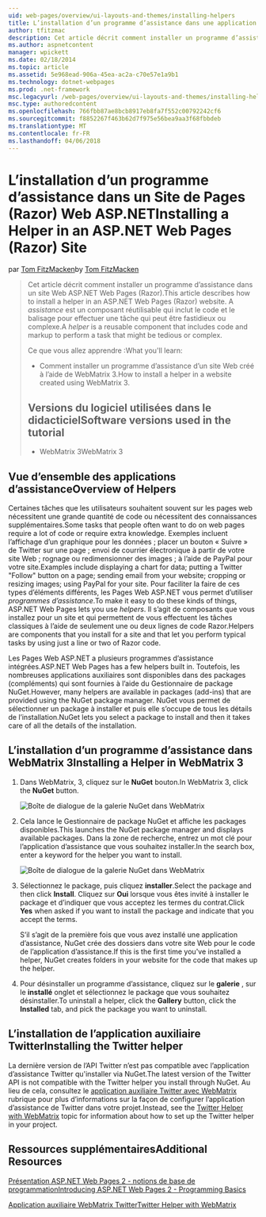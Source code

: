 ```yaml
---
uid: web-pages/overview/ui-layouts-and-themes/installing-helpers
title: L’installation d’un programme d’assistance dans une application Web Pages (Razor) Site | Documents Microsoft
author: tfitzmac
description: Cet article décrit comment installer un programme d’assistance dans un site Web ASP.NET Web Pages (Razor). Un programme d’assistance est un composant réutilisable qui inclut le code et le balisage pour par...
ms.author: aspnetcontent
manager: wpickett
ms.date: 02/18/2014
ms.topic: article
ms.assetid: 5e968ead-906a-45ea-ac2a-c70e57e1a9b1
ms.technology: dotnet-webpages
ms.prod: .net-framework
msc.legacyurl: /web-pages/overview/ui-layouts-and-themes/installing-helpers
msc.type: authoredcontent
ms.openlocfilehash: 766fbb87ae8bcb8917eb8fa7f552c00792242cf6
ms.sourcegitcommit: f8852267f463b62d7f975e56bea9aa3f68fbbdeb
ms.translationtype: MT
ms.contentlocale: fr-FR
ms.lasthandoff: 04/06/2018
---
```

<a name="installing-a-helper-in-an-aspnet-web-pages-razor-site"></a><span data-ttu-id="81cd4-104">L’installation d’un programme d’assistance dans un Site de Pages (Razor) Web ASP.NET</span><span class="sxs-lookup"><span data-stu-id="81cd4-104">Installing a Helper in an ASP.NET Web Pages (Razor) Site</span></span>
====================
<span data-ttu-id="81cd4-105">par [Tom FitzMacken](https://github.com/tfitzmac)</span><span class="sxs-lookup"><span data-stu-id="81cd4-105">by [Tom FitzMacken](https://github.com/tfitzmac)</span></span>

> <span data-ttu-id="81cd4-106">Cet article décrit comment installer un programme d’assistance dans un site Web ASP.NET Web Pages (Razor).</span><span class="sxs-lookup"><span data-stu-id="81cd4-106">This article describes how to install a helper in an ASP.NET Web Pages (Razor) website.</span></span> <span data-ttu-id="81cd4-107">A *assistance* est un composant réutilisable qui inclut le code et le balisage pour effectuer une tâche qui peut être fastidieux ou complexe.</span><span class="sxs-lookup"><span data-stu-id="81cd4-107">A *helper* is a reusable component that includes code and markup to perform a task that might be tedious or complex.</span></span>
> 
> <span data-ttu-id="81cd4-108">Ce que vous allez apprendre :</span><span class="sxs-lookup"><span data-stu-id="81cd4-108">What you'll learn:</span></span>
> 
> - <span data-ttu-id="81cd4-109">Comment installer un programme d’assistance d’un site Web créé à l’aide de WebMatrix 3.</span><span class="sxs-lookup"><span data-stu-id="81cd4-109">How to install a helper in a website created using WebMatrix 3.</span></span>
>   
> 
> ## <a name="software-versions-used-in-the-tutorial"></a><span data-ttu-id="81cd4-110">Versions du logiciel utilisées dans le didacticiel</span><span class="sxs-lookup"><span data-stu-id="81cd4-110">Software versions used in the tutorial</span></span>
> 
> 
> - <span data-ttu-id="81cd4-111">WebMatrix 3</span><span class="sxs-lookup"><span data-stu-id="81cd4-111">WebMatrix 3</span></span>


## <a name="overview-of-helpers"></a><span data-ttu-id="81cd4-112">Vue d’ensemble des applications d’assistance</span><span class="sxs-lookup"><span data-stu-id="81cd4-112">Overview of Helpers</span></span>

<span data-ttu-id="81cd4-113">Certaines tâches que les utilisateurs souhaitent souvent sur les pages web nécessitent une grande quantité de code ou nécessitent des connaissances supplémentaires.</span><span class="sxs-lookup"><span data-stu-id="81cd4-113">Some tasks that people often want to do on web pages require a lot of code or require extra knowledge.</span></span> <span data-ttu-id="81cd4-114">Exemples incluent l’affichage d’un graphique pour les données ; placer un bouton « Suivre » de Twitter sur une page ; envoi de courrier électronique à partir de votre site Web ; rognage ou redimensionner des images ; à l’aide de PayPal pour votre site.</span><span class="sxs-lookup"><span data-stu-id="81cd4-114">Examples include displaying a chart for data; putting a Twitter "Follow" button on a page; sending email from your website; cropping or resizing images; using PayPal for your site.</span></span> <span data-ttu-id="81cd4-115">Pour faciliter la faire de ces types d’éléments différents, les Pages Web ASP.NET vous permet d’utiliser *programmes d’assistance*.</span><span class="sxs-lookup"><span data-stu-id="81cd4-115">To make it easy to do these kinds of things, ASP.NET Web Pages lets you use *helpers*.</span></span> <span data-ttu-id="81cd4-116">Il s’agit de composants que vous installez pour un site et qui permettent de vous effectuent les tâches classiques à l’aide de seulement une ou deux lignes de code Razor.</span><span class="sxs-lookup"><span data-stu-id="81cd4-116">Helpers are components that you install for a site and that let you perform typical tasks by using just a line or two of Razor code.</span></span>

<span data-ttu-id="81cd4-117">Les Pages Web ASP.NET a plusieurs programmes d’assistance intégrées.</span><span class="sxs-lookup"><span data-stu-id="81cd4-117">ASP.NET Web Pages has a few helpers built in.</span></span> <span data-ttu-id="81cd4-118">Toutefois, les nombreuses applications auxiliaires sont disponibles dans des packages (compléments) qui sont fournies à l’aide du Gestionnaire de package NuGet.</span><span class="sxs-lookup"><span data-stu-id="81cd4-118">However, many helpers are available in packages (add-ins) that are provided using the NuGet package manager.</span></span> <span data-ttu-id="81cd4-119">NuGet vous permet de sélectionner un package à installer et puis elle s’occupe de tous les détails de l’installation.</span><span class="sxs-lookup"><span data-stu-id="81cd4-119">NuGet lets you select a package to install and then it takes care of all the details of the installation.</span></span>

## <a name="installing-a-helper-in-webmatrix-3"></a><span data-ttu-id="81cd4-120">L’installation d’un programme d’assistance dans WebMatrix 3</span><span class="sxs-lookup"><span data-stu-id="81cd4-120">Installing a Helper in WebMatrix 3</span></span>

1. <span data-ttu-id="81cd4-121">Dans WebMatrix, 3, cliquez sur le **NuGet** bouton.</span><span class="sxs-lookup"><span data-stu-id="81cd4-121">In WebMatrix 3, click the **NuGet** button.</span></span>

    ![Boîte de dialogue de la galerie NuGet dans WebMatrix](installing-helpers/_static/image1.png)
2. <span data-ttu-id="81cd4-123">Cela lance le Gestionnaire de package NuGet et affiche les packages disponibles.</span><span class="sxs-lookup"><span data-stu-id="81cd4-123">This launches the NuGet package manager and displays available packages.</span></span> <span data-ttu-id="81cd4-124">Dans la zone de recherche, entrez un mot clé pour l’application d’assistance que vous souhaitez installer.</span><span class="sxs-lookup"><span data-stu-id="81cd4-124">In the search box, enter a keyword for the helper you want to install.</span></span>

    ![Boîte de dialogue de la galerie NuGet dans WebMatrix](installing-helpers/_static/image2.png)
3. <span data-ttu-id="81cd4-126">Sélectionnez le package, puis cliquez **installer**.</span><span class="sxs-lookup"><span data-stu-id="81cd4-126">Select the package and then click **Install**.</span></span> <span data-ttu-id="81cd4-127">Cliquez sur **Oui** lorsque vous êtes invité à installer le package et d’indiquer que vous acceptez les termes du contrat.</span><span class="sxs-lookup"><span data-stu-id="81cd4-127">Click **Yes** when asked if you want to install the package and indicate that you accept the terms.</span></span>

     <span data-ttu-id="81cd4-128">S’il s’agit de la première fois que vous avez installé une application d’assistance, NuGet crée des dossiers dans votre site Web pour le code de l’application d’assistance.</span><span class="sxs-lookup"><span data-stu-id="81cd4-128">If this is the first time you've installed a helper, NuGet creates folders in your website for the code that makes up the helper.</span></span>
4. <span data-ttu-id="81cd4-129">Pour désinstaller un programme d’assistance, cliquez sur le **galerie** , sur le **installé** onglet et sélectionnez le package que vous souhaitez désinstaller.</span><span class="sxs-lookup"><span data-stu-id="81cd4-129">To uninstall a helper, click the **Gallery** button, click the **Installed** tab, and pick the package you want to uninstall.</span></span>

## <a name="installing-the-twitter-helper"></a><span data-ttu-id="81cd4-130">L’installation de l’application auxiliaire Twitter</span><span class="sxs-lookup"><span data-stu-id="81cd4-130">Installing the Twitter helper</span></span>

<span data-ttu-id="81cd4-131">La dernière version de l’API Twitter n’est pas compatible avec l’application d’assistance Twitter qu'installer via NuGet.</span><span class="sxs-lookup"><span data-stu-id="81cd4-131">The latest version of the Twitter API is not compatible with the Twitter helper you install through NuGet.</span></span> <span data-ttu-id="81cd4-132">Au lieu de cela, consultez le [application auxiliaire Twitter avec WebMatrix](twitter-helper.md) rubrique pour plus d’informations sur la façon de configurer l’application d’assistance de Twitter dans votre projet.</span><span class="sxs-lookup"><span data-stu-id="81cd4-132">Instead, see the [Twitter Helper with WebMatrix](twitter-helper.md) topic for information about how to set up the Twitter helper in your project.</span></span>

<a id="Additional_Resources"></a>
## <a name="additional-resources"></a><span data-ttu-id="81cd4-133">Ressources supplémentaires</span><span class="sxs-lookup"><span data-stu-id="81cd4-133">Additional Resources</span></span>


[<span data-ttu-id="81cd4-134">Présentation ASP.NET Web Pages 2 - notions de base de programmation</span><span class="sxs-lookup"><span data-stu-id="81cd4-134">Introducing ASP.NET Web Pages 2 - Programming Basics</span></span>](../getting-started/introducing-razor-syntax-c.md)

[<span data-ttu-id="81cd4-135">Application auxiliaire WebMatrix Twitter</span><span class="sxs-lookup"><span data-stu-id="81cd4-135">Twitter Helper with WebMatrix</span></span>](twitter-helper.md)
